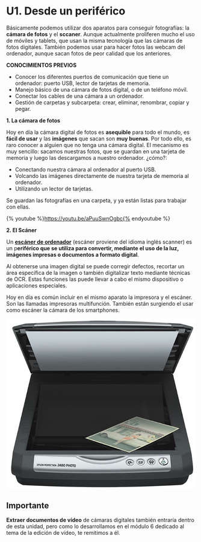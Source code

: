 # U1. Desde un periférico

Básicamente podemos utilizar dos aparatos para conseguir fotografías: la **cámara de fotos** y el **sccaner**. Aunque actualmente proliferen mucho el uso de móviles y tablets, que usan la misma tecnología que las cámaras de fotos digitales. También podemos usar para hacer fotos las webcam del ordenador, aunque sacan fotos de peor calidad que los anteriores.

**CONOCIMIENTOS PREVIOS**

*   Conocer los diferentes puertos de comunicación que tiene un ordenador: puerto USB, lector de tarjetas de memoria.
*   Manejo básico de una cámara de fotos digital, o de un teléfono móvil.
*   Conectar los cables de una cámara a un ordenador.
*   Gestión de carpetas y subcarpeta: crear, eliminar, renombrar, copiar y pegar.

**1\. La cámara de fotos**

Hoy en día la cámara digital de fotos es **asequible** para todo el mundo, es **fácil de usar** y las **imágenes** que sacan son **muy buenas**. Por todo ello, es raro conocer a alguien que no tenga una cámara digital. El mecanismo es muy sencillo: sacamos nuestras fotos, que se guardan en una tarjeta de memoria y luego las descargamos a nuestro ordenador. ¿cómo?:

*   Conectando nuestra cámara al ordenador al puerto USB. 
*   Volcando las imágenes directamente de nuestra tarjeta de memoria al ordenador.
*   Utilizando un lector de tarjetas.

Se guardan las fotografías en una carpeta, y ya están listas para trabajar con ellas.

{% youtube %}https://youtu.be/aPuuSwnOgbc{% endyoutube %}

**2\. El Scáner**

Un [**escáner de ordenador**](http://es.wikipedia.org/wiki/Esc%C3%A1ner_de_computadora) (escáner proviene del idioma inglés scanner) es un p**eriférico que se utiliza para convertir, mediante el uso de la luz, imágenes impresas o documentos a formato digital**.

Al obtenerse una imagen digital se puede corregir defectos, recortar un área específica de la imagen o también digitalizar texto mediante técnicas de OCR. Estas funciones las puede llevar a cabo el mismo dispositivo o aplicaciones especiales.

Hoy en día es común incluir en el mismo aparato la impresora y el escáner. Son las llamadas impresoras multifunción. También están surgiendo el usar como escáner la cámara de los smartphones.


![Imagen 1: Tienda Virtual ® Derechos Reservados 2013](img/scanner.jpg)




## Importante

**Extraer documentos de vídeo** de cámaras digitales también entraría dentro de esta unidad, pero como lo desarrollamos en el módulo 6 dedicado al tema de la edición de vídeo, te remitimos a él.

